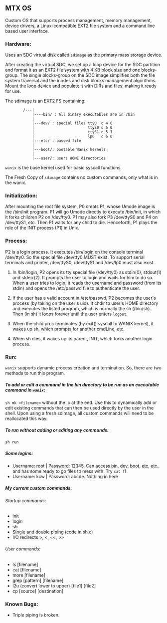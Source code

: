 ## MTX OS
Custom OS that supports process management, memory management, device drivers, a Linux-compatible EXT2 file system 
and a command line based user interface.

### Hardware:
Uses an SDC virtual disk called `sdimage` as the primary mass storage device.

After creating the virtual SDC, we set up a loop device for the SDC partition and format it as an EXT2 file system with 4 KB block size 
and one blocks-group. The single blocks-group on the SDC image simplifies both the file system traversal and the inodes and disk blocks
management algorithms. Mount the loop device and populate it with DIRs and files, making it ready for use. 


 The sdimage is an EXT2 FS containing:

            /---|
                |----bin/ : All binary executables are in /bin
                |
                |---dev/ : special files tty0  c 4 0 
                |                        ttyS0 c 5 0 
                |                        ttyS1 c 5 1   
                |                        lp0   c 6 0
                |---etc/ : passwd file 
                |           
                |---boot/: bootable Wanix kernels
                |
                |---user/: users HOME directories


`wanix` is the base kernel used for basic syscall functions. 

The Fresh Copy of `sdimage` contains no custom commands, only what is in the wanix. 

### Initialization: 
After mounting the root file system, P0 creats P1, whose Umode image is 
  the /bin/init program. P1 will go Umode directly to execute /bin/init, 
  in which it forks children P2 on /dev/tty0. P1 may also fork P3 /dev/ttyS0 
  and P4 on /dev/ttyS1, etc. Then P1 waits for any child to die. Henceforth, P1
  plays the role of the INIT process (P1) in Unix.
  
### Process: 
P2 is a login process. It executes /bin/login on the console terminal 
/dev/tty0. So the special file /dev/tty0 MUST exist. To support serial 
terminals and printer, /dev/ttyS0, /dev/ttyS1 and /dev/lp0 must also exist.

1. In /bin/login, P2 opens its tty special file (/dev/tty0) as stdin(0), stdout(1) and stderr(2). It prompts the user to login
and waits for him to do so. When a user tries to login, it reads the username and password (from its stdin) and opens 
the /etc/passwd file to authenticate the user.

2. If the user has a valid account in /etc/passwd, P2 becomes the user's process (by taking on the user's uid). 
It chdir to user's HOME directory and executes the listed program, which is normally the sh (/bin/sh).
Then (in sh) it loops forever until the user enters `logout`.

3. When the child proc terminates (by exit() syscall to WANIX kernel), it wakes up sh, which prompts for another cmdLine, etc.

4. When sh dies, it wakes up its parent, INIT, which forks another login process.

### Run:
`wanix` supports dynamic process creation and termination. So, there are two methods to run this program.
##### To add or edit a command in the bin directory to be run as an executable command in `wanix`:
`sh mk <filename>` without the .c at the end. Use this to dynamically add or edit existing commands that can then be used directly
by the user in the shell. Upon using a fresh sdimage, all custom commands will need to be reallocated this way. 

##### To run without adding or editing any commands:
`sh run`

##### Some logins:
* Username: root | Password: 12345. Can access bin, dev, boot, etc, etc.. and has some ready to go files to mess with. Try `cat f`!
* Username: kcw | Password: abcde. Nothing in here

##### My current custom commands: 
###### Startup commands:
* init
* login
* sh
* Single and double piping (code in sh.c)
* I/O redirects >, <, <<, >>

###### User commands:
* ls [filename]
* cat [filename]
* more [filename]
* grep [pattern] [filename] 
* l2u (convert lower to upper) [file1] [file2]
* cp [source] [destination]

### Known Bugs:
* Triple piping is broken. 
